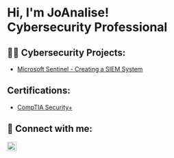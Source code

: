 <h1>Hi, I'm JoAnalise! <br/>Cybersecurity Professional</a>

<h2>👨‍💻 Cybersecurity Projects:</h2>

- [Microsoft Sentinel - Creating a SIEM System](https://github.com/jo-oellig/SIEM-Microsoft-Sentinel)

<h2>Certifications:</h2>

- [CompTIA Security+](https://www.credly.com/badges/23adde30-95f4-496d-ac4e-4818ca3bf07f/linked_in?t=ru8kw9)


<h2> 🤳 Connect with me:</h2>

[<img align="left" alt="JoAnaliseOellig | LinkedIn" width="22px" src="https://cdn.jsdelivr.net/npm/simple-icons@v3/icons/linkedin.svg" />][linkedin]

[linkedin]: https://linkedin.com/in/jo-oellig


<!--
